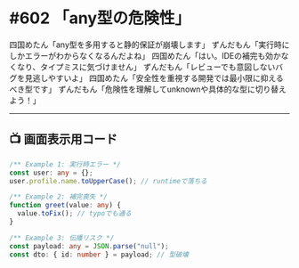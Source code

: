 # #602 「any型の危険性」

四国めたん「any型を多用すると静的保証が崩壊します」
ずんだもん「実行時にしかエラーがわからなくなるんだよね」
四国めたん「はい。IDEの補完も効かなくなり、タイプミスに気づけません」
ずんだもん「レビューでも意図しないバグを見逃しやすいよ」
四国めたん「安全性を重視する開発では最小限に抑えるべき型です」
ずんだもん「危険性を理解してunknownや具体的な型に切り替えよう！」

---

## 📺 画面表示用コード

```typescript
/** Example 1: 実行時エラー */
const user: any = {};
user.profile.name.toUpperCase(); // runtimeで落ちる

/** Example 2: 補完喪失 */
function greet(value: any) {
  value.toFix(); // typoでも通る
}

/** Example 3: 伝播リスク */
const payload: any = JSON.parse("null");
const dto: { id: number } = payload; // 型破壊
```

